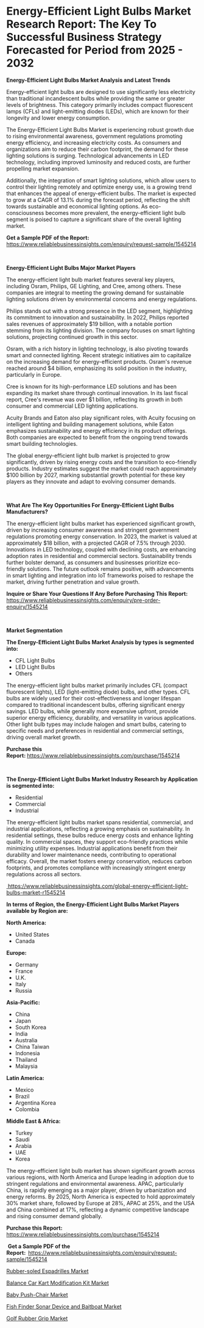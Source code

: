 <p><h1>Energy-Efficient Light Bulbs Market Research Report: The Key To Successful Business Strategy Forecasted for Period from 2025 - 2032</h1></p><p><strong>Energy-Efficient Light Bulbs Market Analysis and Latest Trends</strong></p>
<p><p>Energy-efficient light bulbs are designed to use significantly less electricity than traditional incandescent bulbs while providing the same or greater levels of brightness. This category primarily includes compact fluorescent lamps (CFLs) and light-emitting diodes (LEDs), which are known for their longevity and lower energy consumption. </p><p>The Energy-Efficient Light Bulbs Market is experiencing robust growth due to rising environmental awareness, government regulations promoting energy efficiency, and increasing electricity costs. As consumers and organizations aim to reduce their carbon footprint, the demand for these lighting solutions is surging. Technological advancements in LED technology, including improved luminosity and reduced costs, are further propelling market expansion.</p><p>Additionally, the integration of smart lighting solutions, which allow users to control their lighting remotely and optimize energy use, is a growing trend that enhances the appeal of energy-efficient bulbs. The market is expected to grow at a CAGR of 13.1% during the forecast period, reflecting the shift towards sustainable and economical lighting options. As eco-consciousness becomes more prevalent, the energy-efficient light bulb segment is poised to capture a significant share of the overall lighting market.</p></p>
<p><strong>Get a Sample PDF of the Report:&nbsp;</strong> <a href="https://www.reliablebusinessinsights.com/enquiry/request-sample/1545214?utm_campaign=1119&utm_medium=2&utm_source=Github&utm_content=ia&utm_term=05042025&utm_id=energy-efficient-light-bulbs">https://www.reliablebusinessinsights.com/enquiry/request-sample/1545214</a></p>
<p>&nbsp;</p>
<p><strong>Energy-Efficient Light Bulbs Major Market Players</strong></p>
<p><p>The energy-efficient light bulb market features several key players, including Osram, Philips, GE Lighting, and Cree, among others. These companies are integral to meeting the growing demand for sustainable lighting solutions driven by environmental concerns and energy regulations.</p><p>Philips stands out with a strong presence in the LED segment, highlighting its commitment to innovation and sustainability. In 2022, Philips reported sales revenues of approximately $19 billion, with a notable portion stemming from its lighting division. The company focuses on smart lighting solutions, projecting continued growth in this sector.</p><p>Osram, with a rich history in lighting technology, is also pivoting towards smart and connected lighting. Recent strategic initiatives aim to capitalize on the increasing demand for energy-efficient products. Osram's revenue reached around $4 billion, emphasizing its solid position in the industry, particularly in Europe.</p><p>Cree is known for its high-performance LED solutions and has been expanding its market share through continual innovation. In its last fiscal report, Cree's revenue was over $1 billion, reflecting its growth in both consumer and commercial LED lighting applications.</p><p>Acuity Brands and Eaton also play significant roles, with Acuity focusing on intelligent lighting and building management solutions, while Eaton emphasizes sustainability and energy efficiency in its product offerings. Both companies are expected to benefit from the ongoing trend towards smart building technologies.</p><p>The global energy-efficient light bulb market is projected to grow significantly, driven by rising energy costs and the transition to eco-friendly products. Industry estimates suggest the market could reach approximately $100 billion by 2027, marking substantial growth potential for these key players as they innovate and adapt to evolving consumer demands.</p></p>
<p>&nbsp;</p>
<p><strong>What Are The Key Opportunities For Energy-Efficient Light Bulbs Manufacturers?</strong></p>
<p><p>The energy-efficient light bulbs market has experienced significant growth, driven by increasing consumer awareness and stringent government regulations promoting energy conservation. In 2023, the market is valued at approximately $18 billion, with a projected CAGR of 7.5% through 2030. Innovations in LED technology, coupled with declining costs, are enhancing adoption rates in residential and commercial sectors. Sustainability trends further bolster demand, as consumers and businesses prioritize eco-friendly solutions. The future outlook remains positive, with advancements in smart lighting and integration into IoT frameworks poised to reshape the market, driving further penetration and value growth.</p></p>
<p><strong>Inquire or Share Your Questions If Any Before Purchasing This Report:</strong> <a href="https://www.reliablebusinessinsights.com/enquiry/pre-order-enquiry/1545214?utm_campaign=1119&utm_medium=2&utm_source=Github&utm_content=ia&utm_term=05042025&utm_id=energy-efficient-light-bulbs">https://www.reliablebusinessinsights.com/enquiry/pre-order-enquiry/1545214</a></p>
<p>&nbsp;</p>
<p><strong>Market Segmentation</strong></p>
<p><strong>The Energy-Efficient Light Bulbs Market Analysis by types is segmented into:</strong></p>
<p><ul><li>CFL Light Bulbs</li><li>LED Light Bulbs</li><li>Others</li></ul></p>
<p><p>The energy-efficient light bulbs market primarily includes CFL (compact fluorescent lights), LED (light-emitting diode) bulbs, and other types. CFL bulbs are widely used for their cost-effectiveness and longer lifespan compared to traditional incandescent bulbs, offering significant energy savings. LED bulbs, while generally more expensive upfront, provide superior energy efficiency, durability, and versatility in various applications. Other light bulb types may include halogen and smart bulbs, catering to specific needs and preferences in residential and commercial settings, driving overall market growth.</p></p>
<p><strong>Purchase this Report:&nbsp;</strong><a href="https://www.reliablebusinessinsights.com/purchase/1545214?utm_campaign=1119&utm_medium=2&utm_source=Github&utm_content=ia&utm_term=05042025&utm_id=energy-efficient-light-bulbs">https://www.reliablebusinessinsights.com/purchase/1545214</a></p>
<p>&nbsp;</p>
<p><strong>The Energy-Efficient Light Bulbs Market Industry Research by Application is segmented into:</strong></p>
<p><ul><li>Residential</li><li>Commercial</li><li>Industrial</li></ul></p>
<p><p>The energy-efficient light bulbs market spans residential, commercial, and industrial applications, reflecting a growing emphasis on sustainability. In residential settings, these bulbs reduce energy costs and enhance lighting quality. In commercial spaces, they support eco-friendly practices while minimizing utility expenses. Industrial applications benefit from their durability and lower maintenance needs, contributing to operational efficacy. Overall, the market fosters energy conservation, reduces carbon footprints, and promotes compliance with increasingly stringent energy regulations across all sectors.</p></p>
<p><a href="https://www.reliablebusinessinsights.com/global-energy-efficient-light-bulbs-market-r1545214?utm_campaign=1119&utm_medium=2&utm_source=Github&utm_content=ia&utm_term=05042025&utm_id=energy-efficient-light-bulbs">&nbsp;https://www.reliablebusinessinsights.com/global-energy-efficient-light-bulbs-market-r1545214</a></p>
<p><strong>In terms of Region, the Energy-Efficient Light Bulbs Market Players available by Region are:</strong></p>
<p>
    <p> <strong> North America: </strong>
        <ul>
            <li>United States</li>
            <li>Canada</li>
        </ul>
        </p> 
    <p> <strong> Europe: </strong>
        <ul>
            <li>Germany</li>
            <li>France</li>
            <li>U.K.</li>
            <li>Italy</li>
            <li>Russia</li>
        </ul>
        </p> 
    <p> <strong> Asia-Pacific: </strong>
        <ul>
            <li>China</li>
            <li>Japan</li>
            <li>South Korea</li>
            <li>India</li>
            <li>Australia</li>
            <li>China Taiwan</li>
            <li>Indonesia</li>
            <li>Thailand</li>
            <li>Malaysia</li>
        </ul>
        </p> 
    <p> <strong> Latin America: </strong>
        <ul>
            <li>Mexico</li>
            <li>Brazil</li>
            <li>Argentina Korea</li>
            <li>Colombia</li>
        </ul>
        </p> 
    <p> <strong> Middle East & Africa: </strong>
        <ul>
            <li>Turkey</li>
            <li>Saudi</li>
            <li>Arabia</li>
            <li>UAE</li>
            <li>Korea</li>
        </ul>
    </p>
    </p>
<p><p>The energy-efficient light bulb market has shown significant growth across various regions, with North America and Europe leading in adoption due to stringent regulations and environmental awareness. APAC, particularly China, is rapidly emerging as a major player, driven by urbanization and energy reforms. By 2025, North America is expected to hold approximately 30% market share, followed by Europe at 28%, APAC at 25%, and the USA and China combined at 17%, reflecting a dynamic competitive landscape and rising consumer demand globally.</p></p>
<p><strong>Purchase this Report: </strong><a href="https://www.reliablebusinessinsights.com/purchase/1545214?utm_campaign=1119&utm_medium=2&utm_source=Github&utm_content=ia&utm_term=05042025&utm_id=energy-efficient-light-bulbs">https://www.reliablebusinessinsights.com/purchase/1545214</a></p>
<p>&nbsp;<strong>Get a Sample PDF of the Report:&nbsp;&nbsp;</strong><a href="https://www.reliablebusinessinsights.com/enquiry/request-sample/1545214?utm_campaign=1119&utm_medium=2&utm_source=Github&utm_content=ia&utm_term=05042025&utm_id=energy-efficient-light-bulbs">https://www.reliablebusinessinsights.com/enquiry/request-sample/1545214</a></p>
<p><strong></strong></p>
<p><p><a href="https://github.com/biandnikelrs/Market-Research-Report-List-1/blob/main/rubber-soled-espadrilles-market.md?utm_campaign=1119&utm_medium=2&utm_source=Github&utm_content=ia&utm_term=05042025&utm_id=energy-efficient-light-bulbs">Rubber-soled Espadrilles Market</a></p><p><a href="https://github.com/lonanweaseh4/Market-Research-Report-List-1/blob/main/balance-car-kart-modification-kit-market.md?utm_campaign=1119&utm_medium=2&utm_source=Github&utm_content=ia&utm_term=05042025&utm_id=energy-efficient-light-bulbs">Balance Car Kart Modification Kit Market</a></p><p><a href="https://github.com/negrocybul4w/Market-Research-Report-List-1/blob/main/baby-push-chair-market.md?utm_campaign=1119&utm_medium=2&utm_source=Github&utm_content=ia&utm_term=05042025&utm_id=energy-efficient-light-bulbs">Baby Push-Chair Market</a></p><p><a href="https://github.com/myongfranzcs/Market-Research-Report-List-1/blob/main/fish-finder-sonar-device-and-baitboat-market.md?utm_campaign=1119&utm_medium=2&utm_source=Github&utm_content=ia&utm_term=05042025&utm_id=energy-efficient-light-bulbs">Fish Finder Sonar Device and Baitboat Market</a></p><p><a href="https://github.com/tentandyik/Market-Research-Report-List-1/blob/main/golf-rubber-grip-market.md?utm_campaign=1119&utm_medium=2&utm_source=Github&utm_content=ia&utm_term=05042025&utm_id=energy-efficient-light-bulbs">Golf Rubber Grip Market</a></p></p>
